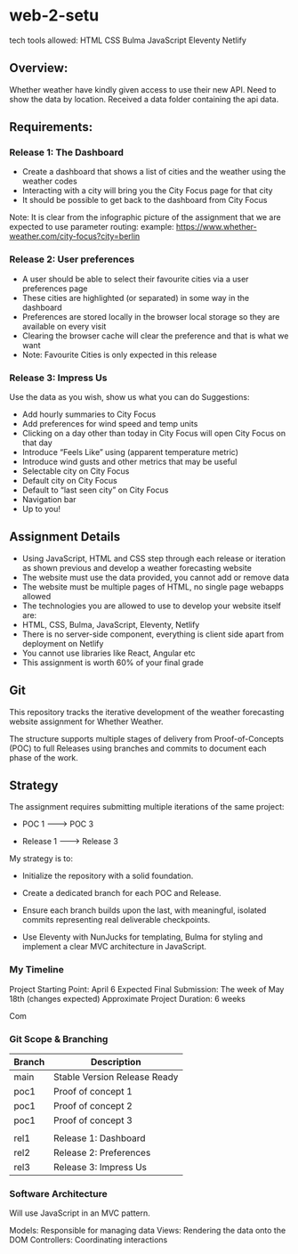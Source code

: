 # web-2-setu

tech tools allowed:
HTML
CSS
Bulma
JavaScript
Eleventy
Netlify

## Overview:
Whether weather have kindly given access to use their new API.
Need to show the data by location. Received a data folder containing the api data.

## Requirements:
### Release 1: The Dashboard

* Create a dashboard that shows a list of cities and the weather using the weather codes
* Interacting with a city will bring you the City Focus page for that city
* It should be possible to get back to the dashboard from City Focus

Note: It is clear from the infographic picture of the assignment that we are expected to use parameter routing:
example: https://www.whether-weather.com/city-focus?city=berlin

### Release 2: User preferences

* A user should be able to select their favourite cities via a user preferences page
* These cities are highlighted (or separated) in some way in the dashboard
* Preferences are stored locally in the browser local storage so they are available on every visit 
* Clearing the browser cache will clear the preference and that is what we want 
* Note: Favourite Cities is only expected in this release


### Release 3: Impress Us

Use the data as you wish, show us what you can do 
Suggestions:
* Add hourly summaries to City Focus 
* Add preferences for wind speed and temp units 
* Clicking on a day other than today in City Focus will open City Focus on that day 
* Introduce “Feels Like” using (apparent temperature metric) 
* Introduce wind gusts and other metrics that may be useful 
* Selectable city on City Focus 
* Default city on City Focus 
* Default to “last seen city” on City Focus 
* Navigation bar 
* Up to you!

## Assignment Details
* Using JavaScript, HTML and CSS step through each release or iteration as shown previous and develop a weather forecasting website 
* The website must use the data provided, you cannot add or remove data 
* The website must be multiple pages of HTML, no single page webapps allowed 
* The technologies you are allowed to use to develop your website itself are: 
* HTML, CSS, Bulma, JavaScript, Eleventy, Netlify 
* There is no server-side component, everything is client side apart from deployment on Netlify 
* You cannot use libraries like React, Angular etc 
* This assignment is worth 60% of your final grade


## Git
This repository tracks the iterative development of the weather forecasting website assignment for Whether Weather.

The structure supports multiple stages of delivery from Proof-of-Concepts (POC) to full Releases using branches and commits to document each phase of the work.

## Strategy
The assignment requires submitting multiple iterations of the same project:

- POC 1 ---> POC 3

- Release 1 ---> Release 3

My strategy is to:

* Initialize the repository with a solid foundation.

* Create a dedicated branch for each POC and Release.

* Ensure each branch builds upon the last, with meaningful, isolated commits representing real deliverable checkpoints.

* Use Eleventy with NunJucks for templating, Bulma for styling and implement a clear MVC architecture in JavaScript.

### My Timeline

Project Starting Point: April 6
Expected Final Submission: The week of May 18th (changes expected)
Approximate Project Duration: 6 weeks

Com

### Git Scope & Branching

| Branch    | Description |
| ---       | ---         |
| main      | Stable Version Release Ready |
| poc1      | Proof of concept 1 |
| poc1      | Proof of concept 2 |
| poc1      | Proof of concept 3 |
|           |  |
| rel1      | Release 1: Dashboard |
| rel2      | Release 2: Preferences |
| rel3      | Release 3: Impress Us |

### Software Architecture
Will use JavaScript in an MVC pattern. 

Models: Responsible for managing data
Views: Rendering the data onto the DOM
Controllers: Coordinating interactions